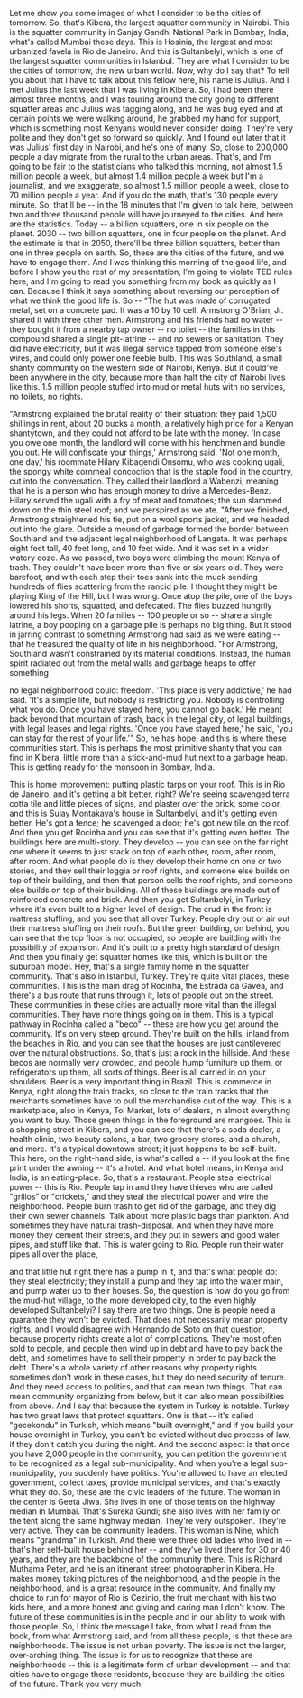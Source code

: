 
Let me show you some images
of what I consider to be the cities of tomorrow.
So, that&#39;s Kibera, the largest squatter community in Nairobi.
This is the squatter community in Sanjay Gandhi National Park
in Bombay, India, what&#39;s called Mumbai these days.
This is Hosinia, the largest and most urbanized favela
in Rio de Janeiro.
And this is Sultanbelyi,
which is one of the largest squatter communities in Istanbul.
They are what I consider to be the cities of tomorrow,
the new urban world.
Now, why do I say that?
To tell you about that I have to talk about this fellow here,
his name is Julius.
And I met Julius the last week that I was living in Kibera.
So, I had been there almost three months,
and I was touring around the city going to different squatter areas
and Julius was tagging along, and he was bug eyed
and at certain points we were walking around,
he grabbed my hand for support,
which is something most Kenyans would never consider doing.
They&#39;re very polite and they don&#39;t get so forward so quickly.
And I found out later that it was Julius&#39; first day in Nairobi,
and he&#39;s one of many.
So, close to 200,000 people a day
migrate from the rural to the urban areas.
That&#39;s, and I&#39;m going to be fair to the statisticians
who talked this morning, not almost 1.5 million people a week,
but almost 1.4 million people a week but I&#39;m a journalist,
and we exaggerate, so almost 1.5 million people a week,
close to 70 million people a year.
And if you do the math, that&#39;s 130 people every minute.
So, that&#39;ll be -- in the 18 minutes that I&#39;m given to talk here,
between two and three thousand people will have journeyed to the cities.
And here are the statistics.
Today -- a billion squatters,
one in six people on the planet.
2030 -- two billion squatters,
one in four people on the planet.
And the estimate is that in 2050, there&#39;ll be three billion squatters,
better than one in three people on earth.
So, these are the cities of the future, and we have to engage them.
And I was thinking this morning of the good life,
and before I show you the rest of my presentation,
I&#39;m going to violate TED rules here,
and I&#39;m going to read you something from my book as quickly as I can.
Because I think it says something about reversing our perception
of what we think the good life is.
So -- &quot;The hut was made of corrugated metal, set on a concrete pad.
It was a 10 by 10 cell.
Armstrong O&#39;Brian, Jr. shared it with three other men.
Armstrong and his friends had no water --
they bought it from a nearby tap owner --
no toilet -- the families in this compound shared a single pit-latrine --
and no sewers or sanitation.
They did have electricity,
but it was illegal service tapped from someone else&#39;s wires,
and could only power one feeble bulb.
This was Southland, a small shanty community
on the western side of Nairobi, Kenya.
But it could&#39;ve been anywhere in the city,
because more than half the city of Nairobi lives like this.
1.5 million people stuffed into mud or metal huts
with no services, no toilets, no rights.

&quot;Armstrong explained the brutal reality of their situation:
they paid 1,500 shillings in rent, about 20 bucks a month,
a relatively high price for a Kenyan shantytown,
and they could not afford to be late with the money.
&#39;In case you owe one month, the landlord will come with his henchmen
and bundle you out. He will confiscate your things,&#39; Armstrong said.
&#39;Not one month, one day,&#39; his roommate Hilary Kibagendi Onsomu,
who was cooking ugali, the spongy white cornmeal concoction
that is the staple food in the country, cut into the conversation.
They called their landlord a Wabenzi, meaning that he is a person
who has enough money to drive a Mercedes-Benz.
Hilary served the ugali with a fry of meat and tomatoes;
the sun slammed down on the thin steel roof;
and we perspired as we ate.
&quot;After we finished, Armstrong straightened his tie,
put on a wool sports jacket, and we headed out into the glare.
Outside a mound of garbage formed the border
between Southland and the adjacent legal neighborhood of Langata.
It was perhaps eight feet tall, 40 feet long, and 10 feet wide.
And it was set in a wider watery ooze.
As we passed, two boys were climbing the mount Kenya of trash.
They couldn&#39;t have been more than five or six years old.
They were barefoot, and with each step their toes sank into the muck
sending hundreds of flies scattering from the rancid pile.
I thought they might be playing King of the Hill, but I was wrong.
Once atop the pile, one of the boys lowered his shorts,
squatted, and defecated.
The flies buzzed hungrily around his legs.
When 20 families -- 100 people or so -- share a single latrine,
a boy pooping on a garbage pile is perhaps no big thing.
But it stood in jarring contrast
to something Armstrong had said as we were eating --
that he treasured the quality of life in his neighborhood.
&quot;For Armstrong, Southland wasn&#39;t constrained by its material conditions.
Instead, the human spirit radiated out
from the metal walls and garbage heaps to offer something

no legal neighborhood could: freedom.
&#39;This place is very addictive,&#39; he had said.
&#39;It&#39;s a simple life, but nobody is restricting you.
Nobody is controlling what you do.
Once you have stayed here, you cannot go back.&#39;
He meant back beyond that mountain of trash,
back in the legal city, of legal buildings,
with legal leases and legal rights.
&#39;Once you have stayed here,&#39; he said,
&#39;you can stay for the rest of your life.&#39;&quot;
So, he has hope, and this is where these communities start.
This is perhaps the most primitive shanty that you can find in Kibera,
little more than a stick-and-mud hut next to a garbage heap.
This is getting ready for the monsoon in Bombay, India.

This is home improvement:
putting plastic tarps on your roof.
This is in Rio de Janeiro, and it&#39;s getting a bit better, right?
We&#39;re seeing scavenged terra cotta tile and little pieces of signs,
and plaster over the brick, some color,
and this is Sulay Montakaya&#39;s house in Sultanbelyi, and it&#39;s getting even better.
He&#39;s got a fence; he scavenged a door;
he&#39;s got new tile on the roof.
And then you get Rocinha
and you can see that it&#39;s getting even better.
The buildings here are multi-story.
They develop -- you can see on the far right
one where it seems to just stack on top of each other,
room, after room, after room.
And what people do is they develop their home on one or two stories,
and they sell their loggia or roof rights,
and someone else builds on top of their building,
and then that person sells the roof rights,
and someone else builds on top of their building.
All of these buildings are made out of reinforced concrete and brick.
And then you get Sultanbelyi, in Turkey, where it&#39;s even built
to a higher level of design.
The crud in the front is mattress stuffing,
and you see that all over Turkey.
People dry out or air out their mattress stuffing on their roofs.
But the green building, on behind,
you can see that the top floor is not occupied,
so people are building with the possibility of expansion.
And it&#39;s built to a pretty high standard of design.
And then you finally get squatter homes like this,
which is built on the suburban model.
Hey, that&#39;s a single family home in the squatter community.
That&#39;s also in Istanbul, Turkey.
They&#39;re quite vital places, these communities.
This is the main drag of Rocinha, the Estrada da Gavea,
and there&#39;s a bus route that runs through it,
lots of people out on the street.
These communities in these cities are actually more vital
than the illegal communities.
They have more things going on in them.
This is a typical pathway in Rocinha called a &quot;beco&quot; --
these are how you get around the community.
It&#39;s on very steep ground.
They&#39;re built on the hills, inland from the beaches in Rio,
and you can see that the houses are just cantilevered over the natural obstructions.
So, that&#39;s just a rock in the hillside.
And these becos are normally very crowded,
and people hump furniture up them, or refrigerators up them,
all sorts of things.
Beer is all carried in on your shoulders.
Beer is a very important thing in Brazil.
This is commerce in Kenya, right along the train tracks,
so close to the train tracks that the merchants
sometimes have to pull the merchandise out of the way.
This is a marketplace, also in Kenya, Toi Market,
lots of dealers, in almost everything you want to buy.
Those green things in the foreground are mangoes.
This is a shopping street in Kibera,
and you can see that there&#39;s a soda dealer, a health clinic,
two beauty salons, a bar, two grocery stores, and a church, and more.
It&#39;s a typical downtown street; it just happens to be self-built.
This here, on the right-hand side,
is what&#39;s called a -- if you look at the fine print under the awning --
it&#39;s a hotel.
And what hotel means, in Kenya and India, is an eating-place.
So, that&#39;s a restaurant.
People steal electrical power -- this is Rio.
People tap in and they have thieves who are called &quot;grillos&quot; or &quot;crickets,&quot;
and they steal the electrical power
and wire the neighborhood.
People burn trash to get rid of the garbage,
and they dig their own sewer channels.
Talk about more plastic bags than plankton.
And sometimes they have natural trash-disposal.
And when they have more money they cement their streets,
and they put in sewers and good water pipes, and stuff like that.
This is water going to Rio. People run their water pipes all over the place,

and that little hut right there has a pump in it, and that&#39;s what people do:
they steal electricity; they install a pump
and they tap into the water main, and pump water up to their houses.
So, the question is how do you go from the mud-hut village,
to the more developed city, to the even highly developed Sultanbelyi?
I say there are two things.
One is people need a guarantee they won&#39;t be evicted.
That does not necessarily mean property rights,
and I would disagree with Hernando de Soto on that question,
because property rights create a lot of complications.
They&#39;re most often sold to people, and people then wind up in debt
and have to pay back the debt,
and sometimes have to sell their property
in order to pay back the debt.
There&#39;s a whole variety of other reasons why property rights
sometimes don&#39;t work in these cases,
but they do need security of tenure.
And they need access to politics, and that can mean two things.
That can mean community organizing from below,
but it can also mean possibilities from above.
And I say that because the system in Turkey is notable.
Turkey has two great laws that protect squatters.
One is that -- it&#39;s called &quot;gecekondu&quot; in Turkish,
which means &quot;built overnight,&quot; and if you build your house overnight
in Turkey, you can&#39;t be evicted without due process of law,
if they don&#39;t catch you during the night.
And the second aspect is that once you have 2,000 people
in the community, you can petition the government
to be recognized as a legal sub-municipality.
And when you&#39;re a legal sub-municipality, you suddenly have politics.
You&#39;re allowed to have an elected government, collect taxes,
provide municipal services, and that&#39;s exactly what they do.
So, these are the civic leaders of the future.
The woman in the center is Geeta Jiwa.
She lives in one of those tents on the highway median in Mumbai.
That&#39;s Sureka Gundi; she also lives with her family
on the tent along the same highway median.
They&#39;re very outspoken. They&#39;re very active.
They can be community leaders.
This woman is Nine, which means &quot;grandma&quot; in Turkish.
And there were three old ladies who lived in --
that&#39;s her self-built house behind her -- and they&#39;ve lived there for 30 or 40 years,
and they are the backbone of the community there.
This is Richard Muthama Peter,
and he is an itinerant street photographer in Kibera.
He makes money taking pictures of the neighborhood,
and the people in the neighborhood,
and is a great resource in the community.
And finally my choice to run for mayor of Rio is Cezinio,
the fruit merchant with his two kids here,
and a more honest and giving and caring man I don&#39;t know.
The future of these communities is in the people
and in our ability to work with those people.
So, I think the message I take, from what I read from the book,
from what Armstrong said, and from all these people,
is that these are neighborhoods.
The issue is not urban poverty.
The issue is not the larger, over-arching thing.
The issue is for us to recognize that these are neighborhoods --
this is a legitimate form of urban development --
and that cities have to engage these residents,
because they are building the cities of the future.
Thank you very much.
